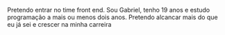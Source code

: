 Pretendo entrar no time front end.
Sou Gabriel, tenho 19 anos e estudo programação a mais ou menos dois anos. Pretendo alcancar mais do que eu já sei e crescer na minha carreira

